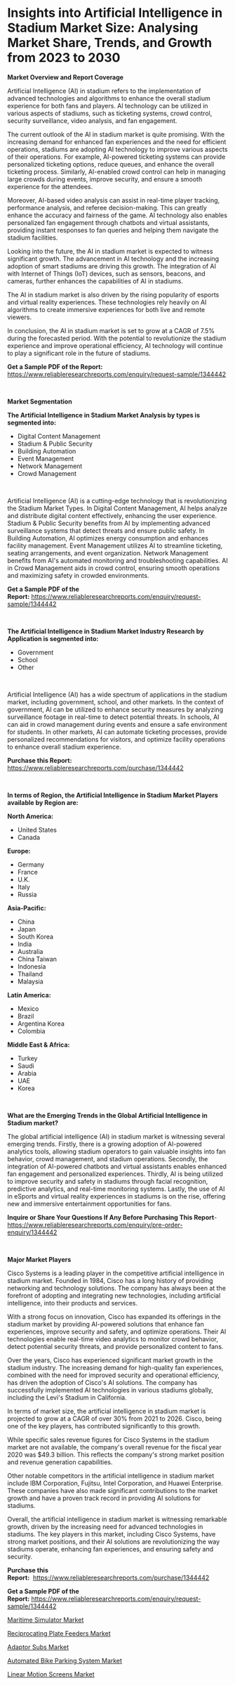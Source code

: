 <p><h1>Insights into Artificial Intelligence in Stadium Market Size: Analysing Market Share, Trends, and Growth from 2023 to 2030</h1></p><p><strong>Market Overview and Report Coverage</strong></p>
<p><p>Artificial Intelligence (AI) in stadium refers to the implementation of advanced technologies and algorithms to enhance the overall stadium experience for both fans and players. AI technology can be utilized in various aspects of stadiums, such as ticketing systems, crowd control, security surveillance, video analysis, and fan engagement.</p><p>The current outlook of the AI in stadium market is quite promising. With the increasing demand for enhanced fan experiences and the need for efficient operations, stadiums are adopting AI technology to improve various aspects of their operations. For example, AI-powered ticketing systems can provide personalized ticketing options, reduce queues, and enhance the overall ticketing process. Similarly, AI-enabled crowd control can help in managing large crowds during events, improve security, and ensure a smooth experience for the attendees.</p><p>Moreover, AI-based video analysis can assist in real-time player tracking, performance analysis, and referee decision-making. This can greatly enhance the accuracy and fairness of the game. AI technology also enables personalized fan engagement through chatbots and virtual assistants, providing instant responses to fan queries and helping them navigate the stadium facilities.</p><p>Looking into the future, the AI in stadium market is expected to witness significant growth. The advancement in AI technology and the increasing adoption of smart stadiums are driving this growth. The integration of AI with Internet of Things (IoT) devices, such as sensors, beacons, and cameras, further enhances the capabilities of AI in stadiums.</p><p>The AI in stadium market is also driven by the rising popularity of esports and virtual reality experiences. These technologies rely heavily on AI algorithms to create immersive experiences for both live and remote viewers.</p><p>In conclusion, the AI in stadium market is set to grow at a CAGR of 7.5% during the forecasted period. With the potential to revolutionize the stadium experience and improve operational efficiency, AI technology will continue to play a significant role in the future of stadiums.</p></p>
<p><strong>Get a Sample PDF of the Report:</strong> <a href="https://www.reliableresearchreports.com/enquiry/request-sample/1344442">https://www.reliableresearchreports.com/enquiry/request-sample/1344442</a></p>
<p>&nbsp;</p>
<p><strong>Market Segmentation</strong></p>
<p><strong>The Artificial Intelligence in Stadium Market Analysis by types is segmented into:</strong></p>
<p><ul><li>Digital Content Management</li><li>Stadium & Public Security</li><li>Building Automation</li><li>Event Management</li><li>Network Management</li><li>Crowd Management</li></ul></p>
<p>&nbsp;</p>
<p><p>Artificial Intelligence (AI) is a cutting-edge technology that is revolutionizing the Stadium Market Types. In Digital Content Management, AI helps analyze and distribute digital content effectively, enhancing the user experience. Stadium & Public Security benefits from AI by implementing advanced surveillance systems that detect threats and ensure public safety. In Building Automation, AI optimizes energy consumption and enhances facility management. Event Management utilizes AI to streamline ticketing, seating arrangements, and event organization. Network Management benefits from AI's automated monitoring and troubleshooting capabilities. AI in Crowd Management aids in crowd control, ensuring smooth operations and maximizing safety in crowded environments.</p></p>
<p><strong>Get a Sample PDF of the Report:</strong>&nbsp;<a href="https://www.reliableresearchreports.com/enquiry/request-sample/1344442">https://www.reliableresearchreports.com/enquiry/request-sample/1344442</a></p>
<p>&nbsp;</p>
<p><strong>The Artificial Intelligence in Stadium Market Industry Research by Application is segmented into:</strong></p>
<p><ul><li>Government</li><li>School</li><li>Other</li></ul></p>
<p>&nbsp;</p>
<p><p>Artificial Intelligence (AI) has a wide spectrum of applications in the stadium market, including government, school, and other markets. In the context of government, AI can be utilized to enhance security measures by analyzing surveillance footage in real-time to detect potential threats. In schools, AI can aid in crowd management during events and ensure a safe environment for students. In other markets, AI can automate ticketing processes, provide personalized recommendations for visitors, and optimize facility operations to enhance overall stadium experience.</p></p>
<p><strong>Purchase this Report:</strong>&nbsp; <a href="https://www.reliableresearchreports.com/purchase/1344442">https://www.reliableresearchreports.com/purchase/1344442</a></p>
<p>&nbsp;</p>
<p><strong>In terms of Region, the Artificial Intelligence in Stadium Market Players available by Region are:</strong></p>
<p>
    <p> <strong> North America: </strong>
        <ul>
            <li>United States</li>
            <li>Canada</li>
        </ul>
        </p> 
    <p> <strong> Europe: </strong>
        <ul>
            <li>Germany</li>
            <li>France</li>
            <li>U.K.</li>
            <li>Italy</li>
            <li>Russia</li>
        </ul>
        </p> 
    <p> <strong> Asia-Pacific: </strong>
        <ul>
            <li>China</li>
            <li>Japan</li>
            <li>South Korea</li>
            <li>India</li>
            <li>Australia</li>
            <li>China Taiwan</li>
            <li>Indonesia</li>
            <li>Thailand</li>
            <li>Malaysia</li>
        </ul>
        </p> 
    <p> <strong> Latin America: </strong>
        <ul>
            <li>Mexico</li>
            <li>Brazil</li>
            <li>Argentina Korea</li>
            <li>Colombia</li>
        </ul>
        </p> 
    <p> <strong> Middle East & Africa: </strong>
        <ul>
            <li>Turkey</li>
            <li>Saudi</li>
            <li>Arabia</li>
            <li>UAE</li>
            <li>Korea</li>
        </ul>
    </p>
    </p>
<p>&nbsp;</p>
<p><strong>What are the Emerging Trends in the Global Artificial Intelligence in Stadium market?</strong></p>
<p><p>The global artificial intelligence (AI) in stadium market is witnessing several emerging trends. Firstly, there is a growing adoption of AI-powered analytics tools, allowing stadium operators to gain valuable insights into fan behavior, crowd management, and stadium operations. Secondly, the integration of AI-powered chatbots and virtual assistants enables enhanced fan engagement and personalized experiences. Thirdly, AI is being utilized to improve security and safety in stadiums through facial recognition, predictive analytics, and real-time monitoring systems. Lastly, the use of AI in eSports and virtual reality experiences in stadiums is on the rise, offering new and immersive entertainment opportunities for fans.</p></p>
<p><strong>Inquire or Share Your Questions If Any Before Purchasing This Report</strong>- <a href="https://www.reliableresearchreports.com/enquiry/pre-order-enquiry/1344442">https://www.reliableresearchreports.com/enquiry/pre-order-enquiry/1344442</a></p>
<p>&nbsp;</p>
<p><strong>Major Market Players</strong></p>
<p><p>Cisco Systems is a leading player in the competitive artificial intelligence in stadium market. Founded in 1984, Cisco has a long history of providing networking and technology solutions. The company has always been at the forefront of adopting and integrating new technologies, including artificial intelligence, into their products and services.</p><p>With a strong focus on innovation, Cisco has expanded its offerings in the stadium market by providing AI-powered solutions that enhance fan experiences, improve security and safety, and optimize operations. Their AI technologies enable real-time video analytics to monitor crowd behavior, detect potential security threats, and provide personalized content to fans.</p><p>Over the years, Cisco has experienced significant market growth in the stadium industry. The increasing demand for high-quality fan experiences, combined with the need for improved security and operational efficiency, has driven the adoption of Cisco's AI solutions. The company has successfully implemented AI technologies in various stadiums globally, including the Levi's Stadium in California.</p><p>In terms of market size, the artificial intelligence in stadium market is projected to grow at a CAGR of over 30% from 2021 to 2026. Cisco, being one of the key players, has contributed significantly to this growth.</p><p>While specific sales revenue figures for Cisco Systems in the stadium market are not available, the company's overall revenue for the fiscal year 2020 was $49.3 billion. This reflects the company's strong market position and revenue generation capabilities.</p><p>Other notable competitors in the artificial intelligence in stadium market include IBM Corporation, Fujitsu, Intel Corporation, and Huawei Enterprise. These companies have also made significant contributions to the market growth and have a proven track record in providing AI solutions for stadiums.</p><p>Overall, the artificial intelligence in stadium market is witnessing remarkable growth, driven by the increasing need for advanced technologies in stadiums. The key players in this market, including Cisco Systems, have strong market positions, and their AI solutions are revolutionizing the way stadiums operate, enhancing fan experiences, and ensuring safety and security.</p></p>
<p><strong>Purchase this Report:</strong>&nbsp;&nbsp;<a href="https://www.reliableresearchreports.com/purchase/1344442">https://www.reliableresearchreports.com/purchase/1344442</a></p>
<p></p>
<p><strong>Get a Sample PDF of the Report:</strong>&nbsp;<a href="https://www.reliableresearchreports.com/enquiry/request-sample/1344442">https://www.reliableresearchreports.com/enquiry/request-sample/1344442</a></p>
<p><p><a href="https://medium.com/@odellernser/maritime-simulator-market-size-growth-forecast-2023-2030-fb7713b17e82">Maritime Simulator Market</a></p><p><a href="https://www.linkedin.com/pulse/reciprocating-plate-feeders-market-size-2023-2030-global/">Reciprocating Plate Feeders Market</a></p><p><a href="https://www.linkedin.com/pulse/adaptor-subs-market-insights-players-forecast-till-2030/">Adaptor Subs Market</a></p><p><a href="https://medium.com/@deronwisoky1977/automated-bike-parking-system-market-size-growth-forecast-2023-2030-5ef920ae13d6">Automated Bike Parking System Market</a></p><p><a href="https://www.linkedin.com/pulse/linear-motion-screens-market-research-report-provides/">Linear Motion Screens Market</a></p></p>